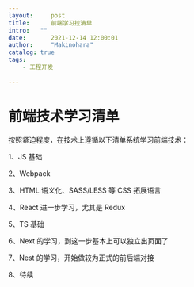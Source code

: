 ```yaml
---
layout:     post
title:      前端学习拉清单
intro:   ""
date:       2021-12-14 12:00:01
author:     "Makinohara"
catalog: true
tags:
    - 工程开发
    
---
```


# 前端技术学习清单

按照紧迫程度，在技术上遵循以下清单系统学习前端技术：

1、JS 基础

2、Webpack

3、HTML 语义化、SASS/LESS 等 CSS 拓展语言

4、React 进一步学习，尤其是 Redux

5、TS 基础

6、Next 的学习，到这一步基本上可以独立出页面了

7、Nest 的学习，开始做较为正式的前后端对接

8、待续


